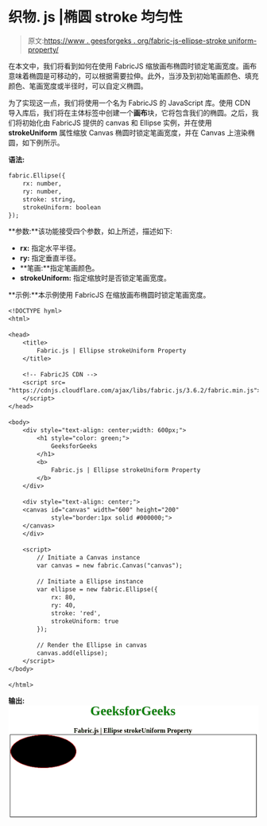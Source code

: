 # 织物. js |椭圆 stroke 均匀性

> 原文:[https://www . geesforgeks . org/fabric-js-ellipse-stroke uniform-property/](https://www.geeksforgeeks.org/fabric-js-ellipse-strokeuniform-property/)

在本文中，我们将看到如何在使用 FabricJS 缩放画布椭圆时锁定笔画宽度。画布意味着椭圆是可移动的，可以根据需要拉伸。此外，当涉及到初始笔画颜色、填充颜色、笔画宽度或半径时，可以自定义椭圆。

为了实现这一点，我们将使用一个名为 FabricJS 的 JavaScript 库。使用 CDN 导入库后，我们将在主体标签中创建一个**画布**块，它将包含我们的椭圆。之后，我们将初始化由 FabricJS 提供的 canvas 和 Ellipse 实例，并在使用 **strokeUniform** 属性缩放 Canvas 椭圆时锁定笔画宽度，并在 Canvas 上渲染椭圆，如下例所示。

**语法:**

```
fabric.Ellipse({
    rx: number,
    ry: number,
    stroke: string,
    strokeUniform: boolean
}); 
```

**参数:**该功能接受四个参数，如上所述，描述如下:

*   **rx:** 指定水平半径。
*   **ry:** 指定垂直半径。
*   **笔画:**指定笔画颜色。
*   **strokeUniform:** 指定缩放时是否锁定笔画宽度。

**示例:**本示例使用 FabricJS 在缩放画布椭圆时锁定笔画宽度。

```
<!DOCTYPE hyml>
<html>

<head>
    <title> 
        Fabric.js | Ellipse strokeUniform Property
    </title>

    <!-- FabricJS CDN -->
    <script src=
"https://cdnjs.cloudflare.com/ajax/libs/fabric.js/3.6.2/fabric.min.js">
    </script>
</head>

<body>
    <div style="text-align: center;width: 600px;">
        <h1 style="color: green;">
            GeeksforGeeks
        </h1>
        <b>
            Fabric.js | Ellipse strokeUniform Property
        </b>
    </div>

    <div style="text-align: center;">
    <canvas id="canvas" width="600" height="200"
            style="border:1px solid #000000;">
    </canvas>
    </div>

    <script>
        // Initiate a Canvas instance
        var canvas = new fabric.Canvas("canvas");

        // Initiate a Ellipse instance
        var ellipse = new fabric.Ellipse({
            rx: 80,
            ry: 40,
            stroke: 'red',
            strokeUniform: true
        });

        // Render the Ellipse in canvas
        canvas.add(ellipse);
    </script>
</body>

</html>                   
```

**输出:**
![](img/e9290df3bf2d1ff0116e4dc64f8b0dd4.png)